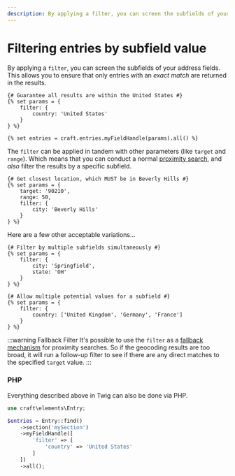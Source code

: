 ```yaml
---
description: By applying a filter, you can screen the subfields of your address fields. This ensures that only entries with an exact match are returned in the results.
---
```


# Filtering entries by subfield value

By applying a `filter`, you can screen the subfields of your address fields. This allows you to ensure that only entries with an _exact match_ are returned in the results.

```twig
{# Guarantee all results are within the United States #}
{% set params = {
    filter: {
        country: 'United States'
    }
} %}

{% set entries = craft.entries.myFieldHandle(params).all() %}
```

The `filter` can be applied in tandem with other parameters (like `target` and `range`). Which means that you can conduct a normal [proximity search](/sorting-entries-by-closest-locations/), and _also_ filter the results by a specific subfield.

```twig
{# Get closest location, which MUST be in Beverly Hills #}
{% set params = {
    target: '90210',
    range: 50,
    filter: {
        city: 'Beverly Hills'
    }
} %}
```

Here are a few other acceptable variations...

```twig
{# Filter by multiple subfields simultaneously #}
{% set params = {
    filter: {
        city: 'Springfield',
        state: 'OH'
    }
} %}

{# Allow multiple potential values for a subfield #}
{% set params = {
    filter: {
        country: ['United Kingdom', 'Germany', 'France']
    }
} %}
```

:::warning Fallback Filter
It's possible to use the `filter` as a [fallback mechanism](/using-a-filter-fallback-in-proximity-searches/) for proximity searches. So if the geocoding results are too broad, it will run a follow-up filter to see if there are any direct matches to the specified `target` value.
:::

### PHP

Everything described above in Twig can also be done via PHP.

```php
use craft\elements\Entry;

$entries = Entry::find()
    ->section('mySection')
    ->myFieldHandle([
        'filter' => [
            'country' => 'United States'
        ]
    ])
    ->all();
```
